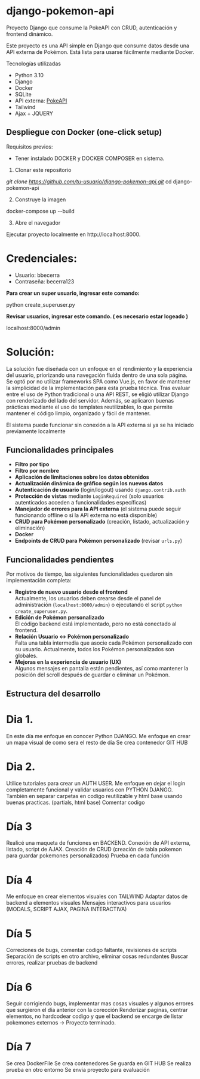 # django-pokemon-api
Proyecto Django que consume la PokeAPI con CRUD, autenticación y frontend dinámico.

Este proyecto es una API simple en Django que consume datos desde una API externa de Pokémon. Está lista para usarse fácilmente mediante Docker.

Tecnologías utilizadas
- Python 3.10
- Django
- Docker
- SQLite
- API externa: [PokeAPI](https://pokeapi.co/)
- Tailwind
- Ajax + JQUERY

## Despliegue con Docker (one-click setup)

Requisitos previos: 

- Tener instalado DOCKER y DOCKER COMPOSER en sistema. 

1. Clonar este repositorio

*git clone https://github.com/tu-usuario/django-pokemon-api.git*
cd django-pokemon-api

2. Construye la imagen

docker-compose up --build

3. Abre el navegador

Ejecutar proyecto localmente en http://localhost:8000.


# Credenciales:

- Usuario: bbecerra
- Contraseña: becerra123

**Para crear un super usuario, ingresar este comando:**

python create_superuser.py

**Revisar usuarios, ingresar este comando. ( es necesario estar logeado )**

localhost:8000/admin

# Solución: 

La solución fue diseñada con un enfoque en el rendimiento y la experiencia del usuario, priorizando una navegación fluida dentro de una sola página.
Se optó por no utilizar frameworks SPA como Vue.js, en favor de mantener la simplicidad de la implementación para esta prueba técnica.
Tras evaluar entre el uso de Python tradicional o una API REST, se eligió utilizar Django con renderizado del lado del servidor. Además, se aplicaron buenas prácticas mediante el uso de templates reutilizables, lo que permite mantener el código limpio, organizado y fácil de mantener.

El sistema puede funcionar sin conexión a la API externa si ya se ha iniciado previamente localmente

## Funcionalidades principales

- **Filtro por tipo**
- **Filtro por nombre**
- **Aplicación de limitaciones sobre los datos obtenidos**
- **Actualización dinámica de gráfico según los nuevos datos**
- **Autenticación de usuario** (login/logout) usando `django.contrib.auth`
- **Protección de vistas** mediante `LoginRequired` (solo usuarios autenticados acceden a funcionalidades específicas)
- **Manejador de errores para la API externa** (el sistema puede seguir funcionando offline o si la API externa no está disponible)
- **CRUD para Pokémon personalizado** (creación, listado, actualización y eliminación)
- **Docker**
- **Endpoints de CRUD para Pokémon personalizado** (revisar `urls.py`)

## Funcionalidades pendientes

Por motivos de tiempo, las siguientes funcionalidades quedaron sin implementación completa:

- **Registro de nuevo usuario desde el frontend**  
  Actualmente, los usuarios deben crearse desde el panel de administración (`localhost:8000/admin`) o ejecutando el script `python create_superuser.py`.
- **Edición de Pokémon personalizado**  
  El código backend está implementado, pero no está conectado al frontend.
- **Relación Usuario ↔ Pokémon personalizado**  
  Falta una tabla intermedia que asocie cada Pokémon personalizado con su usuario. Actualmente, todos los Pokémon personalizados son globales.
- **Mejoras en la experiencia de usuario (UX)**  
  Algunos mensajes en pantalla están pendientes, así como mantener la posición del scroll después de guardar o eliminar un Pokémon.

## Estructura del desarrollo
# Dia 1. 
En este día me enfoque en conocer Python DJANGO. 
Me enfoque en crear un mapa visual de como sera el resto de día 
Se crea contenedor GIT HUB

# Dia 2. 
Utilice tutoriales para crear un AUTH USER. 
Me enfoque en dejar el login completamente funcional y validar usuarios con PYTHON DJANGO. 
También en separar carpetas en codigo reutilizable y html base usando buenas practicas. (partials, html base) 
Comentar codigo

# Día 3 
Realicé una maqueta de funciones en BACKEND. 
Conexión de API externa, listado, script de AJAX.
Creación de CRUD (creación de tabla pokemon para guardar pokemones personalizados)
Prueba en cada función

# Día 4
Me enfoque en crear elementos visuales con TAILWIND 
Adaptar datos de backend a elementos visuales
Mensajes interactivos para usuarios (MODALS, SCRIPT AJAX, PAGINA INTERACTIVA)

# Día 5
Correciones de bugs, comentar codigo faltante, revisiones de scripts
Separación de scripts en otro archivo, eliminar cosas redundantes
Buscar errores, realizar pruebas de backend

# Día 6
Seguir corrigiendo bugs, implementar mas cosas visuales y algunos errores que surgieron el día anterior con la corección 
Renderizar paginas, centrar elementos, no hardcodear codigo y que el backend se encarge de listar pokemones externos
-> Proyecto terminado. 

# Día 7
Se crea DockerFile
Se crea contenedores
Se guarda en GIT HUB 
Se realiza prueba en otro entorno
Se envia proyecto para evaluación



